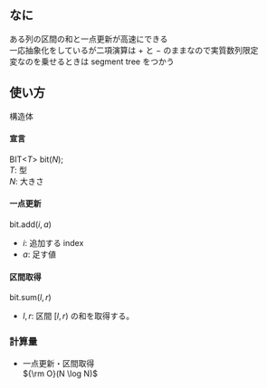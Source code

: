 ﻿
## なに
ある列の区間の和と一点更新が高速にできる  
一応抽象化をしているが二項演算は $+$ と $-$ のままなので実質数列限定  
変なのを乗せるときは segment tree をつかう  

## 使い方
構造体  

#### 宣言
BIT<$T$> bit($N$);  
$T$: 型  
$N$: 大きさ  

#### 一点更新
bit.add($i, a$)  
- $i$: 追加する index  
- $a$: 足す値  

#### 区間取得
bit.sum($l, r$)  
- $l, r$: 区間 $[l, r)$ の和を取得する。  

### 計算量
- 一点更新・区間取得  
${\rm O}(N \log N)$  

